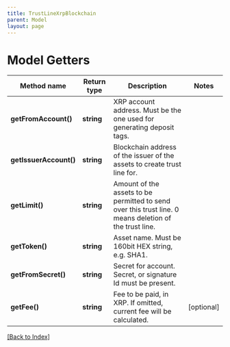 ```yaml
---
title: TrustLineXrpBlockchain
parent: Model
layout: page
---
```


# Model Getters

Method name | Return type | Description | Notes
------------ | ------------- | ------------- | -------------
**getFromAccount()** | **string** | XRP account address. Must be the one used for generating deposit tags. |
**getIssuerAccount()** | **string** | Blockchain address of the issuer of the assets to create trust line for. |
**getLimit()** | **string** | Amount of the assets to be permitted to send over this trust line. 0 means deletion of the trust line. |
**getToken()** | **string** | Asset name. Must be 160bit HEX string, e.g. SHA1. |
**getFromSecret()** | **string** | Secret for account. Secret, or signature Id must be present. |
**getFee()** | **string** | Fee to be paid, in XRP. If omitted, current fee will be calculated. | [optional]

[[Back to Index]](../index.md)

